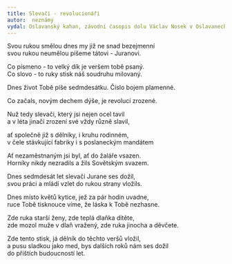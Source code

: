 ```yaml
---
title: Slevači - revolucionáři
autor:  neznámý
vydal: Oslavanský kahan, závodní časopis dolu Václav Nosek v Oslavanech, 1955
---
```


Svou rukou smělou dnes my již ne snad bezejmenní   
svou rukou neumělou píšeme tátovi - Juranovi.

Co písmeno - to velký dík je veršem tobě psaný.   
Co slovo - to ruky stisk náš soudruhu milovaný.

Dnes život Tobě píše sedmdesátku. Číslo bojem plamenné.

Co začals, novým dechem dýše, je revolucí zrozené.

Nuž tedy slevači, který jsi nejen ocel tavil   
a v léta jinačí zrození své vždy různě slavil,

ať společně již s dělníky, i kruhu rodinném,   
v čele stávkující fabriky i s poslaneckým mandátem

Ať nezaměstnaným jsi byl, ať do žaláře vsazen.   
Horníky nikdy nezradils a žils Sovětským svazem.

Dnes sedmdesát let slevači Jurane ses dožil,   
svou práci a mládí vzlet do rukou strany vložils.

Dnes místo květů kytice, jež za pár hodin uvadne,   
ruce Tobě tisknouce víme, že láska k Tobě nezhasne.

Zde ruka starší ženy, zde teplá dlaňka dítěte,   
zde mozol muže v dlaň vražený, zde ruka jinocha a děvčete.   

Zde tento stisk, já dělník do těchto veršů vložil,  
a pusu sladkou jako med, bys dalších roků nám ses dožil   
do příštích budoucností let.

